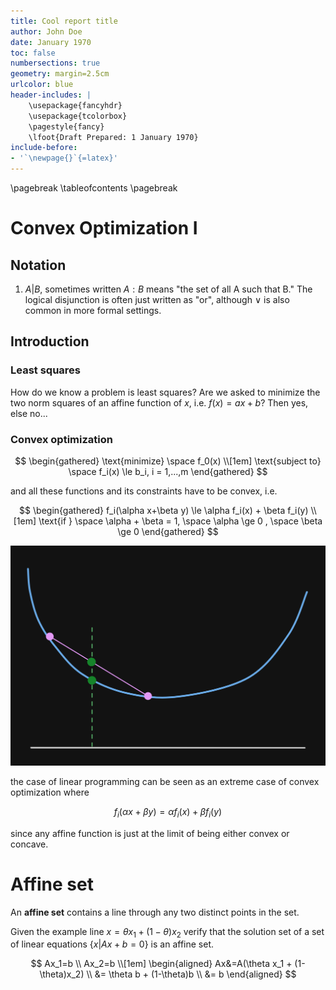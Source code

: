 ```yaml
---
title: Cool report title
author: John Doe
date: January 1970
toc: false
numbersections: true
geometry: margin=2.5cm
urlcolor: blue
header-includes: |
    \usepackage{fancyhdr}
    \usepackage{tcolorbox}
    \pagestyle{fancy}
    \lfoot{Draft Prepared: 1 January 1970}
include-before:
- '`\newpage{}`{=latex}'
---
```


\pagebreak
\tableofcontents
\pagebreak

# Convex Optimization I

## Notation

1. ${A|B}$, sometimes written ${A:B}$ means "the set of all A
  such that B."
  The logical disjunction is often just written as "or", although ∨
  is also common in more formal settings.



## Introduction

### Least squares

How do we know a problem is least squares? Are we asked to minimize the two norm
squares of an affine function of $x$, i.e. $f(x) = ax+b$? Then yes, else no...

### Convex optimization

$$
\begin{gathered}
\text{minimize} \space f_0(x)
\\[1em]
\text{subject to} \space f_i(x) \le b_i, i = 1,...,m
\end{gathered}
$$

and all these functions and its constraints have to be convex, i.e.

$$
\begin{gathered}
f_i(\alpha x+\beta y) \le \alpha f_i(x) + \beta f_i(y)
\\[1em]
\text{if } \space \alpha + \beta = 1, \space \alpha \ge 0 , \space \beta \ge 0
\end{gathered}
$$

![](images/2023-03-12-11-56-58.png)

the case of linear programming can be seen as an extreme case of convex
optimization where

$$
f_i(\alpha x+\beta y) = \alpha f_i(x) + \beta f_i(y)
$$

since any affine function is just at the limit of being either convex or concave.


# Affine set

An **affine set** contains a line through
any two distinct points in the set.

Given the example line $x=\theta x_1+(1-\theta)x_2$ verify that the solution set of a set of linear equations $\{x |
Ax+b=0\}$ is an affine set.

$$
Ax_1=b \\
Ax_2=b \\[1em]
\begin{aligned}
Ax&=A(\theta x_1 + (1-\theta)x_2) \\
&= \theta b + (1-\theta)b \\
&= b
\end{aligned}
$$
